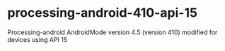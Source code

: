 # processing-android-410-api-15
Processing-android AndroidMode version 4.5 (version 410) modified for devices using API 15 
